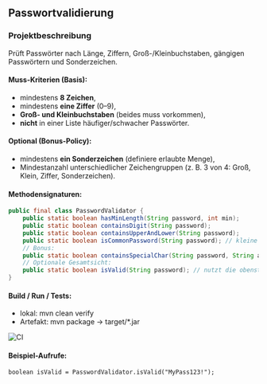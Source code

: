 ## Passwortvalidierung

### Projektbeschreibung

Prüft Passwörter nach Länge, Ziffern, Groß-/Kleinbuchstaben, gängigen Passwörtern und Sonderzeichen.

#### Muss-Kriterien (Basis):
- mindestens **8 Zeichen**,
- mindestens **eine Ziffer** (0–9),
- **Groß- und Kleinbuchstaben** (beides muss vorkommen),
- **nicht** in einer Liste häufiger/schwacher Passwörter.

#### Optional (Bonus-Policy):
- mindestens **ein Sonderzeichen** (definiere erlaubte Menge),
- Mindestanzahl unterschiedlicher Zeichengruppen (z. B. 3 von 4: Groß, Klein, Ziffer, Sonderzeichen).

#### Methodensignaturen:

```java
public final class PasswordValidator {
    public static boolean hasMinLength(String password, int min);
    public static boolean containsDigit(String password);
    public static boolean containsUpperAndLower(String password);
    public static boolean isCommonPassword(String password); // kleine interne Liste
    // Bonus:
    public static boolean containsSpecialChar(String password, String allowed);
    // Optionale Gesamtsicht:
    public static boolean isValid(String password); // nutzt die obenstehenden Checks
}
```
#### Build / Run / Tests:

- lokal: mvn clean verify
- Artefakt: mvn package → target/*.jar

![CI](https://github.com/malek15b/password-validation-java/actions/workflows/maven.yml/badge.svg)

#### Beispiel-Aufrufe:

```
boolean isValid = PasswordValidator.isValid("MyPass123!");
```
